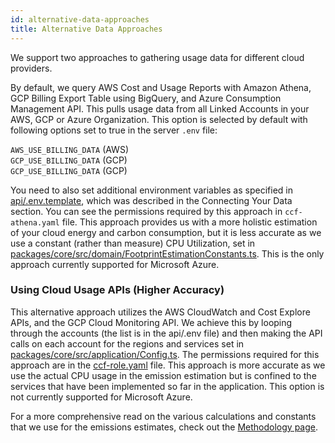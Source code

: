 ```yaml
---
id: alternative-data-approaches
title: Alternative Data Approaches
---
```


We support two approaches to gathering usage data for different cloud providers.

By default, we query AWS Cost and Usage Reports with Amazon Athena, GCP Billing Export Table using BigQuery, and Azure Consumption Management API. This pulls usage data from all Linked Accounts in your AWS, GCP or Azure Organization. This option is selected by default with following options set to true in the server `.env` file:

`AWS_USE_BILLING_DATA` (AWS)  
`GCP_USE_BILLING_DATA` (GCP)  
`GCP_USE_BILLING_DATA` (GCP)

You need to also set additional environment variables as specified in [api/.env.template](https://github.com/ThoughtWorks-Cleantech/cloud-carbon-footprint/blob/trunk/packages/api/.env.template), which was described in the Connecting Your Data section. You can see the permissions required by this approach in `ccf-athena.yaml` file. This approach provides us with a more holistic estimation of your cloud energy and carbon consumption, but it is less accurate as we use a constant (rather than measure) CPU Utilization, set in [packages/core/src/domain/FootprintEstimationConstants.ts](https://github.com/ThoughtWorks-Cleantech/cloud-carbon-footprint/blob/trunk/packages/core/src/domain/FootprintEstimationConstants.ts). This is the only approach currently supported for Microsoft Azure.

### Using Cloud Usage APIs (Higher Accuracy)

This alternative approach utilizes the AWS CloudWatch and Cost Explore APIs, and the GCP Cloud Monitoring API. We achieve this by looping through the accounts (the list is in the api/.env file) and then making the API calls on each account for the regions and services set in [packages/core/src/application/Config.ts](https://github.com/ThoughtWorks-Cleantech/cloud-carbon-footprint/blob/trunk/packages/core/src/application/Config.ts). The permissions required for this approach are in the [ccf-role.yaml](https://github.com/ThoughtWorks-Cleantech/cloud-carbon-footprint/blob/trunk/cloudformation/ccf-role.yaml) file. This approach is more accurate as we use the actual CPU usage in the emission estimation but is confined to the services that have been implemented so far in the application. This option is not currently supported for Microsoft Azure.

For a more comprehensive read on the various calculations and constants that we use for the emissions estimates, check out the [Methodology page](https://github.com/ThoughtWorks-Cleantech/cloud-carbon-footprint/blob/trunk/METHODOLOGY.md).
